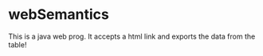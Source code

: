 # webSemantics
This is a java web prog. It accepts a html link and exports the data from the table!

